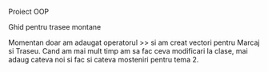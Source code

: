 Proiect OOP

Ghid pentru trasee montane

Momentan doar am adaugat operatorul >> si am creat vectori pentru Marcaj si Traseu.
Cand am mai mult timp am sa fac ceva modificari la clase, mai adaug cateva noi si fac si cateva mosteniri pentru tema 2.

